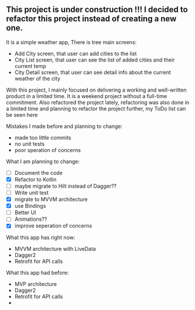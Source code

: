 ## This project is under construction !!! I decided to refactor this project instead of creating a new one.

It is a simple weather app,
There is tree main screens:
* Add City screen, that user can add cities to the list
* City List screen, that user can see the list of added cities and their current temp
* City Detail screen, that user can see detail info about the current weather of the city

With this project, I mainly focused on delivering a working and well-written product in a limited time. It is a weekend project without a full-time commitment. Also refactored the project lately, refactoring was also done in a limited time and planning to refactor the project further, my ToDo list can be seen here


Mistakes I made before and planning to change:
* made too little commits
* no unit tests
* poor speration of concerns

What I am planning to change:
- [ ] Document the code
- [x] Refactor to Kotlin
- [ ] maybe migrate to Hilt instead of Dagger??
- [ ] Write unit test
- [x] migrate to MVVM architecture
- [x] use Bindings
- [ ] Better UI
- [ ] Animations??
- [x] improve seperation of concerns 

What this app has right now:
* MVVM architecture with LiveData
* Dagger2
* Retrofit for API calls

What this app had before:
* MVP architecture
* Dagger2
* Retrofit for API calls
* 
